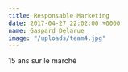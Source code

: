```yaml
---
title: Responsable Marketing
date: 2017-04-27 22:02:00 +0000
name: Gaspard Delarue
image: "/uploads/team4.jpg"
---
```


15 ans sur le marché